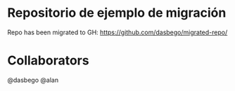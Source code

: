 # Repositorio de ejemplo de migración

Repo has been migrated to GH:
https://github.com/dasbego/migrated-repo/

# Collaborators
@dasbego
@alan
